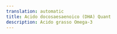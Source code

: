 ```yaml
---
translation: automatic
title: Acido docosaesaenoico (DHA) Quant
description: Acido grasso Omega-3
---
```

